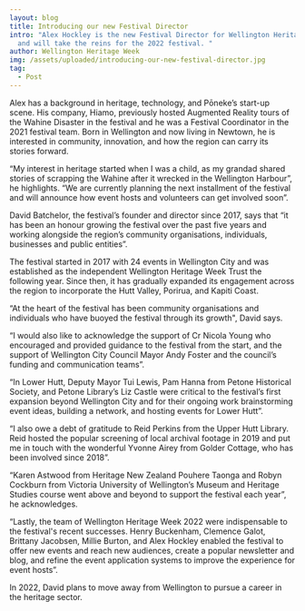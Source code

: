 ```yaml
---
layout: blog
title: Introducing our new Festival Director
intro: "Alex Hockley is the new Festival Director for Wellington Heritage Week
  and will take the reins for the 2022 festival. "
author: Wellington Heritage Week
img: /assets/uploaded/introducing-our-new-festival-director.jpg
tag:
  - Post
---
```

Alex has a background in heritage, technology, and Pōneke’s start-up scene. His company, Hiamo, previously hosted Augmented Reality tours of the Wahine Disaster in the festival and he was a Festival Coordinator in the 2021 festival team. Born in Wellington and now living in Newtown, he is interested in community, innovation, and how the region can carry its stories forward.

“My interest in heritage started when I was a child, as my grandad shared stories of scrapping the Wahine after it wrecked in the Wellington Harbour”, he highlights. “We are currently planning the next installment of the festival and will announce how event hosts and volunteers can get involved soon”.

David Batchelor, the festival’s founder and director since 2017, says that “it has been an honour growing the festival over the past five years and working alongside the region’s community organisations, individuals, businesses and public entities”.

The festival started in 2017 with 24 events in Wellington City and was established as the independent Wellington Heritage Week Trust the following year. Since then, it has gradually expanded its engagement across the region to incorporate the Hutt Valley, Porirua, and Kapiti Coast.

“At the heart of the festival has been community organisations and individuals who have buoyed the festival through its growth", David says. 

“I would also like to acknowledge the support of Cr Nicola Young who encouraged and provided guidance to the festival from the start, and the support of Wellington City Council Mayor Andy Foster and the council’s funding and communication teams”.

“In Lower Hutt, Deputy Mayor Tui Lewis, Pam Hanna from Petone Historical Society, and Petone Library’s Liz Castle were critical to the festival’s first expansion beyond Wellington City and for their ongoing work brainstorming event ideas, building a network, and hosting events for Lower Hutt”.

“I also owe a debt of gratitude to Reid Perkins from the Upper Hutt Library. Reid hosted the popular screening of local archival footage in 2019 and put me in touch with the wonderful Yvonne Airey from Golder Cottage, who has been involved since 2018”.

“Karen Astwood from Heritage New Zealand Pouhere Taonga and Robyn Cockburn from Victoria University of Wellington’s Museum and Heritage Studies course went above and beyond to support the festival each year”, he acknowledges.

“Lastly, the team of Wellington Heritage Week 2022 were indispensable to the festival's recent successes. Henry Buckenham, Clemence Galot, Brittany Jacobsen, Millie Burton, and Alex Hockley enabled the festival to offer new events and reach new audiences, create a popular newsletter and blog, and refine the event application systems to improve the experience for event hosts”.

In 2022, David plans to move away from Wellington to pursue a career in the heritage sector.